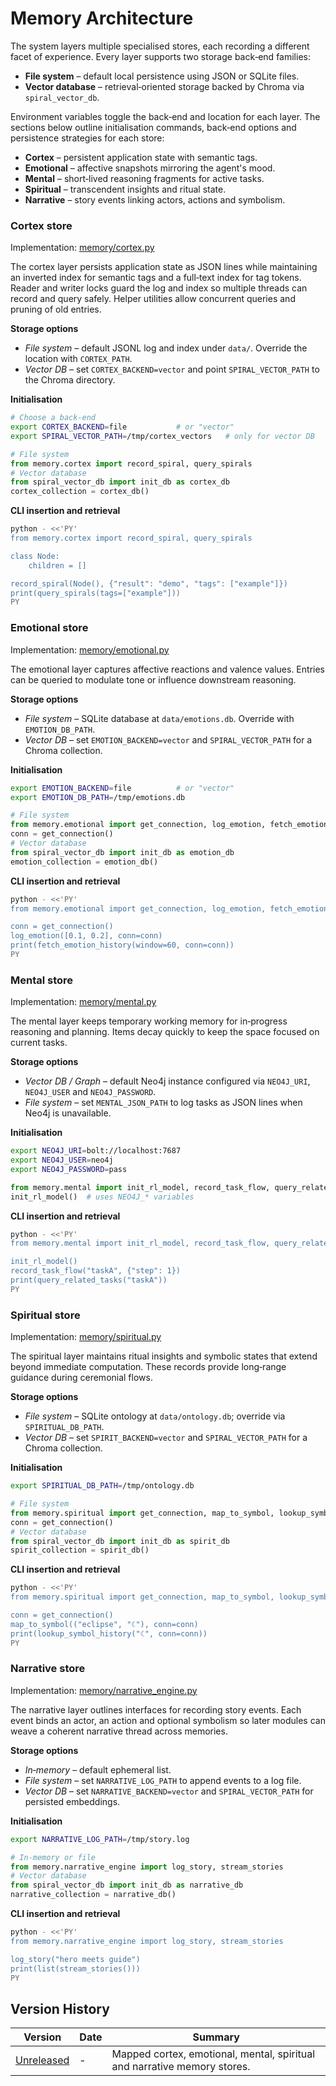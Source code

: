 # Memory Architecture

The system layers multiple specialised stores, each recording a different facet
of experience. Every layer supports two storage back‑end families:

- **File system** – default local persistence using JSON or SQLite files.
- **Vector database** – retrieval‑oriented storage backed by Chroma via
  `spiral_vector_db`.

Environment variables toggle the back‑end and location for each layer. The
sections below outline initialisation commands, back‑end options and
persistence strategies for each store:

- **Cortex** – persistent application state with semantic tags.
- **Emotional** – affective snapshots mirroring the agent's mood.
- **Mental** – short‑lived reasoning fragments for active tasks.
- **Spiritual** – transcendent insights and ritual state.
- **Narrative** – story events linking actors, actions and symbolism.

### Cortex store

Implementation: [memory/cortex.py](../memory/cortex.py)

The cortex layer persists application state as JSON lines while maintaining an
inverted index for semantic tags and a full‑text index for tag tokens. Reader
and writer locks guard the log and index so multiple threads can record and
query safely. Helper utilities allow concurrent queries and pruning of old
entries.

**Storage options**

- *File system* – default JSONL log and index under `data/`. Override the
  location with `CORTEX_PATH`.
- *Vector DB* – set `CORTEX_BACKEND=vector` and point `SPIRAL_VECTOR_PATH` to
  the Chroma directory.

**Initialisation**

```bash
# Choose a back‑end
export CORTEX_BACKEND=file           # or "vector"
export SPIRAL_VECTOR_PATH=/tmp/cortex_vectors   # only for vector DB
```

```python
# File system
from memory.cortex import record_spiral, query_spirals
# Vector database
from spiral_vector_db import init_db as cortex_db
cortex_collection = cortex_db()
```

**CLI insertion and retrieval**

```bash
python - <<'PY'
from memory.cortex import record_spiral, query_spirals

class Node:
    children = []

record_spiral(Node(), {"result": "demo", "tags": ["example"]})
print(query_spirals(tags=["example"]))
PY
```

### Emotional store

Implementation: [memory/emotional.py](../memory/emotional.py)

The emotional layer captures affective reactions and valence values. Entries
can be queried to modulate tone or influence downstream reasoning.

**Storage options**

- *File system* – SQLite database at `data/emotions.db`. Override with
  `EMOTION_DB_PATH`.
- *Vector DB* – set `EMOTION_BACKEND=vector` and `SPIRAL_VECTOR_PATH` for a
  Chroma collection.

**Initialisation**

```bash
export EMOTION_BACKEND=file          # or "vector"
export EMOTION_DB_PATH=/tmp/emotions.db
```

```python
# File system
from memory.emotional import get_connection, log_emotion, fetch_emotion_history
conn = get_connection()
# Vector database
from spiral_vector_db import init_db as emotion_db
emotion_collection = emotion_db()
```

**CLI insertion and retrieval**

```bash
python - <<'PY'
from memory.emotional import get_connection, log_emotion, fetch_emotion_history

conn = get_connection()
log_emotion([0.1, 0.2], conn=conn)
print(fetch_emotion_history(window=60, conn=conn))
PY
```

### Mental store

Implementation: [memory/mental.py](../memory/mental.py)

The mental layer keeps temporary working memory for in‑progress reasoning and
planning. Items decay quickly to keep the space focused on current tasks.

**Storage options**

- *Vector DB / Graph* – default Neo4j instance configured via `NEO4J_URI`,
  `NEO4J_USER` and `NEO4J_PASSWORD`.
- *File system* – set `MENTAL_JSON_PATH` to log tasks as JSON lines when Neo4j
  is unavailable.

**Initialisation**

```bash
export NEO4J_URI=bolt://localhost:7687
export NEO4J_USER=neo4j
export NEO4J_PASSWORD=pass
```

```python
from memory.mental import init_rl_model, record_task_flow, query_related_tasks
init_rl_model()  # uses NEO4J_* variables
```

**CLI insertion and retrieval**

```bash
python - <<'PY'
from memory.mental import init_rl_model, record_task_flow, query_related_tasks

init_rl_model()
record_task_flow("taskA", {"step": 1})
print(query_related_tasks("taskA"))
PY
```

### Spiritual store

Implementation: [memory/spiritual.py](../memory/spiritual.py)

The spiritual layer maintains ritual insights and symbolic states that extend
beyond immediate computation. These records provide long‑range guidance during
ceremonial flows.

**Storage options**

- *File system* – SQLite ontology at `data/ontology.db`; override via
  `SPIRITUAL_DB_PATH`.
- *Vector DB* – set `SPIRIT_BACKEND=vector` and `SPIRAL_VECTOR_PATH` for a
  Chroma collection.

**Initialisation**

```bash
export SPIRITUAL_DB_PATH=/tmp/ontology.db
```

```python
# File system
from memory.spiritual import get_connection, map_to_symbol, lookup_symbol_history
conn = get_connection()
# Vector database
from spiral_vector_db import init_db as spirit_db
spirit_collection = spirit_db()
```

**CLI insertion and retrieval**

```bash
python - <<'PY'
from memory.spiritual import get_connection, map_to_symbol, lookup_symbol_history

conn = get_connection()
map_to_symbol(("eclipse", "☾"), conn=conn)
print(lookup_symbol_history("☾", conn=conn))
PY
```

### Narrative store

Implementation: [memory/narrative_engine.py](../memory/narrative_engine.py)

The narrative layer outlines interfaces for recording story events. Each event
binds an actor, an action and optional symbolism so later modules can weave a
coherent narrative thread across memories.

**Storage options**

- *In‑memory* – default ephemeral list.
- *File system* – set `NARRATIVE_LOG_PATH` to append events to a log file.
- *Vector DB* – set `NARRATIVE_BACKEND=vector` and `SPIRAL_VECTOR_PATH` for
  persisted embeddings.

**Initialisation**

```bash
export NARRATIVE_LOG_PATH=/tmp/story.log
```

```python
# In‑memory or file
from memory.narrative_engine import log_story, stream_stories
# Vector database
from spiral_vector_db import init_db as narrative_db
narrative_collection = narrative_db()
```

**CLI insertion and retrieval**

```bash
python - <<'PY'
from memory.narrative_engine import log_story, stream_stories

log_story("hero meets guide")
print(list(stream_stories()))
PY
```

## Version History

| Version | Date | Summary |
|---------|------|---------|
| [Unreleased](../CHANGELOG.md#documentation-audit) | - | Mapped cortex, emotional, mental, spiritual and narrative memory stores. |
